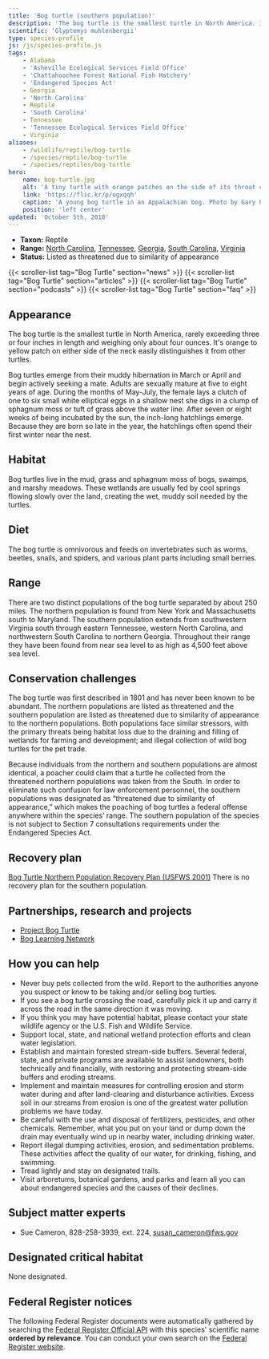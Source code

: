 ```yaml
---
title: 'Bog turtle (southern population)'
description: 'The bog turtle is the smallest turtle in North America. It''s orange to yellow patch on either side of the neck easily distinguishes it from other turtles.'
scientific: 'Glyptemys muhlenbergii'
type: species-profile
js: /js/species-profile.js
tags:
    - Alabama
    - 'Asheville Ecological Services Field Office'
    - 'Chattahoochee Forest National Fish Hatchery'
    - 'Endangered Species Act'
    - Georgia
    - 'North Carolina'
    - Reptile
    - 'South Carolina'
    - Tennessee
    - 'Tennessee Ecological Services Field Office'
    - Virginia
aliases:
    - /wildlife/reptile/bog-turtle
    - /species/reptile/bog-turtle
    - /species/reptiles/bog-turtle
hero:
    name: bog-turtle.jpg
    alt: 'A tiny turtle with orange patches on the side of its throat crawls through the grass'
    link: 'https://flic.kr/p/ugxqqh'
    caption: 'A young bog turtle in an Appalachian bog. Photo by Gary Peeples, USFWS.'
    position: 'left center'
updated: 'October 5th, 2018'
---
```


- **Taxon:** Reptile
- **Range:** [North Carolina](/north-carolina), [Tennessee](/tennessee), [Georgia](/georgia), [South Carolina](/south-carolina), [Virginia](/virginia)
- **Status:** Listed as threatened due to similarity of appearance

{{< scroller-list tag="Bog Turtle" section="news" >}}
{{< scroller-list tag="Bog Turtle" section="articles" >}}
{{< scroller-list tag="Bog Turtle" section="podcasts" >}}
{{< scroller-list tag="Bog Turtle" section="faq" >}}

## Appearance

The bog turtle is the smallest turtle in North America, rarely exceeding three or four inches in length and weighing only about four ounces. It's orange to yellow patch on either side of the neck easily distinguishes it from other turtles.

Bog turtles emerge from their muddy hibernation in March or April and begin  actively seeking a mate. Adults are sexually mature at five to eight years of age.  During the months of May-July, the female lays a clutch of one to six small white elliptical eggs in a shallow nest she digs in a clump of sphagnum moss or tuft of grass above the water line. After seven or eight weeks of being incubated by the sun, the inch-long hatchlings emerge. Because they are born so late in the year, the hatchlings often spend their first winter near the nest.

## Habitat

Bog turtles live in the mud, grass and sphagnum moss of bogs, swamps, and marshy meadows. These wetlands are usually fed by cool springs flowing slowly over the land, creating the wet, muddy soil needed by the turtles.

## Diet

The bog turtle is omnivorous and feeds on invertebrates such as worms, beetles, snails, and spiders, and various plant parts including small berries.

## Range

There are two distinct populations of the bog turtle separated by about 250 miles. The northern population is found from New York and Massachusetts south to Maryland. The southern population extends from southwestern Virginia south through eastern Tennessee, western North Carolina, and northwestern South Carolina to northern Georgia. Throughout their range they have been found from near sea level to as high as 4,500 feet above sea level.

## Conservation challenges

The bog turtle was first described in 1801 and has never been known to be abundant. The northern populations are listed as threatened and the southern population are listed as threatened due to similarity of appearance to the northern populations. Both populations face similar stressors, with the primary threats being habitat loss due to the draining and filling of wetlands for farming and development; and illegal collection of wild bog turtles for the pet trade.

Because individuals from the northern and southern populations are almost identical, a poacher could claim that a turtle he collected from the threatened northern populations was taken from the South. In order to eliminate such confusion for law enforcement personnel, the southern populations was designated as “threatened due to similarity of appearance,” which makes the poaching of bog turtles a federal offense anywhere within the species’ range. The southern population of the species is not subject to Section 7 consultations requirements under the Endangered Species Act.

## Recovery plan

[Bog Turtle Northern Population Recovery Plan (USFWS 2001)](https://ecos.fws.gov/docs/recovery_plan/010515.pdf)
There is no recovery plan for the southern population.

## Partnerships, research and projects

- [Project Bog Turtle](http://projectbogturtle.org/)
- [Bog Learning Network](https://boglearningnetwork.com/)

## How you can help

- Never buy pets collected from the wild. Report to the authorities anyone you suspect or know to be taking and/or selling bog turtles.
- If you see a bog turtle crossing the road, carefully pick it up and carry it across the road in the same direction it was moving.
- If you think you may have potential habitat, please contact your state wildlife agency or the U.S. Fish and Wildlife Service.
- Support local, state, and national wetland protection efforts and clean water legislation.
- Establish and maintain forested stream-side buffers. Several federal, state, and private programs are available to assist landowners, both technically and financially, with restoring and protecting stream-side buffers and eroding streams.
- Implement and maintain measures for controlling erosion and storm water during and after land-clearing and disturbance activities. Excess soil in our streams from erosion is one of the greatest water pollution problems we have today.
- Be careful with the use and disposal of fertilizers, pesticides, and other chemicals. Remember, what you put on your land or dump down the drain may eventually wind up in nearby water, including drinking water.
- Report illegal dumping activities, erosion, and sedimentation problems. These activities affect the quality of our water, for drinking, fishing, and swimming.
- Tread lightly and stay on designated trails.
- Visit arboretums, botanical gardens, and parks and learn all you can about endangered species and the causes of their declines.

## Subject matter experts

- Sue Cameron, 828-258-3939, ext. 224, [susan_cameron@fws.gov](mailto:susan_cameron@fws.gov)

## Designated critical habitat

None designated.

## Federal Register notices

The following Federal Register documents were automatically gathered by searching the [Federal Register Official API](https://www.federalregister.gov/blog/learn/developers) with this species' scientific name **ordered by relevance**. You can conduct your own search on the [Federal Register website](https://www.federalregister.gov/articles/search).

